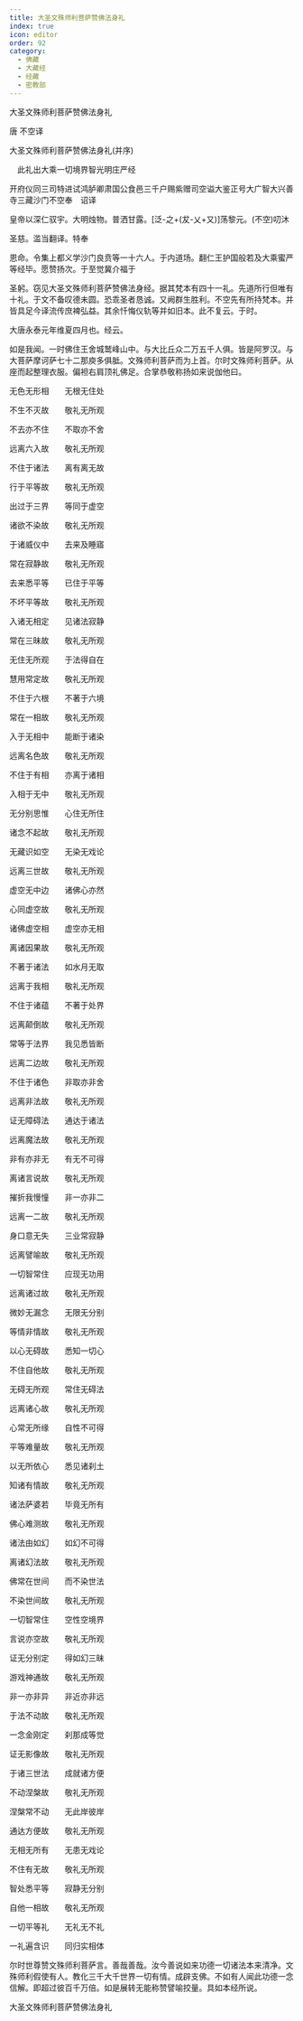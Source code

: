 ```yaml
---
title: 大圣文殊师利菩萨赞佛法身礼
index: true
icon: editor
order: 92
category:
  - 佛藏
  - 大藏经
  - 经藏
  - 密教部
---
```


  大圣文殊师利菩萨赞佛法身礼  

唐 不空译  

大圣文殊师利菩萨赞佛法身礼(并序)  

　此礼出大乘一切境界智光明庄严经  

开府仪同三司特进试鸿胪卿肃国公食邑三千户赐紫赠司空谥大鉴正号大广智大兴善寺三藏沙门不空奉　诏译  

皇帝以深仁驭宇。大明烛物。普洒甘露。[泛-之+(犮-乂+又)]荡黎元。(不空)叨沐  

圣慈。滥当翻译。特奉  

恩命。令集上都义学沙门良贲等一十六人。于内道场。翻仁王护国般若及大乘蜜严等经毕。愿赞扬次。于至觉冀介福于  

圣躬。窃见大圣文殊师利菩萨赞佛法身经。据其梵本有四十一礼。先道所行但唯有十礼。于文不备叹德未圆。恐乖圣者恳诚。又阙群生胜利。不空先有所持梵本。并皆具足今译流传庶裨弘益。其余忏悔仪轨等并如旧本。此不复云。于时。  

大唐永泰元年维夏四月也。经云。  

如是我闻。一时佛住王舍城鹫峰山中。与大比丘众二万五千人俱。皆是阿罗汉。与大菩萨摩诃萨七十二那庾多俱胝。文殊师利菩萨而为上首。尔时文殊师利菩萨。从座而起整理衣服。偏袒右肩顶礼佛足。合掌恭敬称扬如来说伽他曰。  

无色无形相　　无根无住处  

不生不灭故　　敬礼无所观  

不去亦不住　　不取亦不舍  

远离六入故　　敬礼无所观  

不住于诸法　　离有离无故  

行于平等故　　敬礼无所观  

出过于三界　　等同于虚空  

诸欲不染故　　敬礼无所观  

于诸威仪中　　去来及睡寤  

常在寂静故　　敬礼无所观  

去来悉平等　　已住于平等  

不坏平等故　　敬礼无所观  

入诸无相定　　见诸法寂静  

常在三昧故　　敬礼无所观  

无住无所观　　于法得自在  

慧用常定故　　敬礼无所观  

不住于六根　　不著于六境  

常在一相故　　敬礼无所观  

入于无相中　　能断于诸染  

远离名色故　　敬礼无所观  

不住于有相　　亦离于诸相  

入相于无中　　敬礼无所观  

无分别思惟　　心住无所住  

诸念不起故　　敬礼无所观  

无藏识如空　　无染无戏论  

远离三世故　　敬礼无所观  

虚空无中边　　诸佛心亦然  

心同虚空故　　敬礼无所观  

诸佛虚空相　　虚空亦无相  

离诸因果故　　敬礼无所观  

不著于诸法　　如水月无取  

远离于我相　　敬礼无所观  

不住于诸蕴　　不著于处界  

远离颠倒故　　敬礼无所观  

常等于法界　　我见悉皆断  

远离二边故　　敬礼无所观  

不住于诸色　　非取亦非舍  

远离非法故　　敬礼无所观  

证无障碍法　　通达于诸法  

远离魔法故　　敬礼无所观  

非有亦非无　　有无不可得  

离诸言说故　　敬礼无所观  

摧折我慢憧　　非一亦非二  

远离一二故　　敬礼无所观  

身口意无失　　三业常寂静  

远离譬喻故　　敬礼无所观  

一切智常住　　应现无功用  

远离诸过故　　敬礼无所观  

微妙无漏念　　无限无分别  

等情非情故　　敬礼无所观  

以心无碍故　　悉知一切心  

不住自他故　　敬礼无所观  

无碍无所观　　常住无碍法  

远离诸心故　　敬礼无所观  

心常无所缘　　自性不可得  

平等难量故　　敬礼无所观  

以无所依心　　悉见诸刹土  

知诸有情故　　敬礼无所观  

诸法萨婆若　　毕竟无所有  

佛心难测故　　敬礼无所观  

诸法由如幻　　如幻不可得  

离诸幻法故　　敬礼无所观  

佛常在世间　　而不染世法  

不染世间故　　敬礼无所观  

一切智常住　　空性空境界  

言说亦空故　　敬礼无所观  

证无分别定　　得如幻三昧  

游戏神通故　　敬礼无所观  

非一亦非异　　非近亦非远  

于法不动故　　敬礼无所观  

一念金刚定　　刹那成等觉  

证无影像故　　敬礼无所观  

于诸三世法　　成就诸方便  

不动涅槃故　　敬礼无所观  

涅槃常不动　　无此岸彼岸  

通达方便故　　敬礼无所观  

无相无所有　　无患无戏论  

不住有无故　　敬礼无所观  

智处悉平等　　寂静无分别  

自他一相故　　敬礼无所观  

一切平等礼　　无礼无不礼  

一礼遍含识　　同归实相体  

尔时世尊赞文殊师利菩萨言。善哉善哉。汝今善说如来功德一切诸法本来清净。文殊师利假使有人。教化三千大千世界一切有情。成辟支佛。不如有人闻此功德一念信解。即超过彼百千万倍。如是展转无能称赞譬喻挍量。具如本经所说。  

大圣文殊师利菩萨赞佛法身礼  
